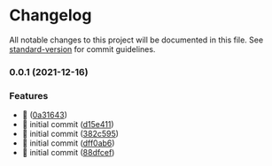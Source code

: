 # Changelog

All notable changes to this project will be documented in this file. See [standard-version](https://github.com/conventional-changelog/standard-version) for commit guidelines.

### 0.0.1 (2021-12-16)


### Features

* :wrench: ([0a31643](https://github.com/danydodson/prettier-config/commit/0a316432cc377b1abf57a53b631f1362df9e4eb0))
* :wrench: initial commit ([d15e411](https://github.com/danydodson/prettier-config/commit/d15e4116cd55296e3a0d9c26ff41a5707b10cbda))
* :wrench: initial commit ([382c595](https://github.com/danydodson/prettier-config/commit/382c5956bc0709c6162b5d0d3bf86cecde034428))
* :wrench: initial commit ([dff0ab6](https://github.com/danydodson/prettier-config/commit/dff0ab6dcf82cae68e2067afa27815403fa9649a))
* :wrench: initial commit ([88dfcef](https://github.com/danydodson/prettier-config/commit/88dfcef1c15d79c0b5622b577229e2fd1cc5f51b))
